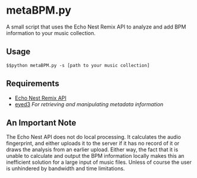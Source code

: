 metaBPM.py
==========

A small script that uses the Echo Nest Remix API to analyze and add BPM information to your music collection.

Usage
-----
	$$python metaBPM.py -s [path to your music collection]

Requirements
------------

* [Echo Nest Remix API](http://echonest.github.com/remix/)
* [eyed3](http://eyed3.nicfit.net/) *For retrieving and manipulating metadata information*

An Important Note
------------------

The Echo Nest API does not do local processing. It calculates the audio fingerprint, and either uploads it to the server if it has no record of it or draws the analysis from an earlier upload. Either way, 
the fact that it is unable to calculate and output the BPM information locally makes this an inefficient solution for a large input of music files. Unless of course the user is unhindered by bandwidth and time limitations.

